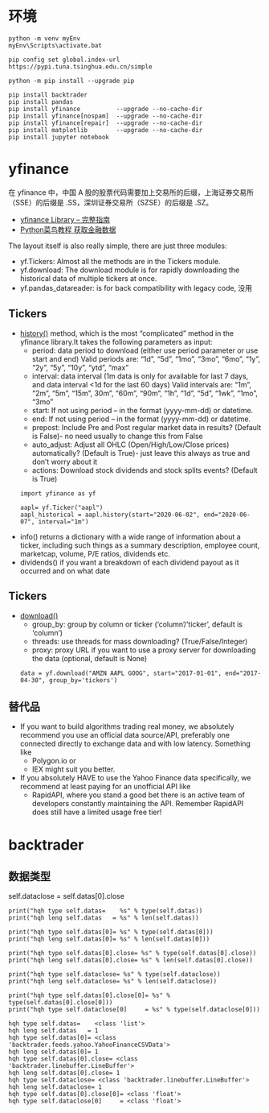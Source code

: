 <!--
 * @Author: Huang, Quan Hang quanhang.huang@siemens.com
 * @Date: 2024-06-03 16:54:05
 * @LastEditors: Huang, Quan Hang quanhang.huang@siemens.com
 * @LastEditTime: 2024-06-05 17:33:32
 * @FilePath: \myBacktrader\hqhReadMe.md
 * @Description: 这是默认设置,请设置`customMade`, 打开koroFileHeader查看配置 进行设置: https://github.com/OBKoro1/koro1FileHeader/wiki/%E9%85%8D%E7%BD%AE
-->
# 环境
```
python -m venv myEnv
myEnv\Scripts\activate.bat

pip config set global.index-url https://pypi.tuna.tsinghua.edu.cn/simple

python -m pip install --upgrade pip

pip install backtrader
pip install pandas
pip install yfinance          --upgrade --no-cache-dir
pip install yfinance[nospam]  --upgrade --no-cache-dir
pip install yfinance[repair]  --upgrade --no-cache-dir
pip install matplotlib        --upgrade --no-cache-dir
pip install jupyter notebook

```

# yfinance
在 yfinance 中，中国 A 股的股票代码需要加上交易所的后缀，上海证券交易所（SSE）的后缀是 .SS，深圳证券交易所（SZSE）的后缀是 .SZ。
- [yfinance Library – 完整指南](https://algotrading101.com/learn/yfinance-guide/)
- [Python菜鸟教程 获取金融数据](https://www.runoob.com/python-qt/qt-get-data.html)
  
The layout itself is also really simple, there are just three modules:
- yf.Tickers: Almost all the methods are in the Tickers module.
- yf.download: The download module is for rapidly downloading the historical data of multiple tickers at once.
- yf.pandas_datareader: is for back compatibility with legacy code, 没用

## Tickers
-  [history()](https://github.com/ranaroussi/yfinance/wiki/Ticker) method, which is the most “complicated” method in the yfinance library.It takes the following parameters as input:
    - period: data period to download (either use period parameter or use start and end) Valid periods are: “1d”, “5d”, “1mo”, “3mo”, “6mo”, “1y”, “2y”, “5y”, “10y”, “ytd”, “max”
   - interval: data interval (1m data is only for available for last 7 days, and data interval <1d for the last 60 days) Valid intervals are: “1m”, “2m”, “5m”, “15m”, 30m”, “60m”, “90m”, “1h”, “1d”, “5d”, “1wk”, “1mo”, “3mo”
   - start: If not using period – in the format (yyyy-mm-dd) or datetime.
   - end: If not using period – in the format (yyyy-mm-dd) or datetime.
   - prepost: Include Pre and Post regular market data in results? (Default is False)- no need usually to change this from False
   - auto_adjust: Adjust all OHLC (Open/High/Low/Close prices) automatically? (Default is True)- just leave this always as true and don’t worry about it
   - actions: Download stock dividends and stock splits events? (Default is True)
   ```
   import yfinance as yf

   aapl= yf.Ticker("aapl")
   aapl_historical = aapl.history(start="2020-06-02", end="2020-06-07", interval="1m")
   ```
- info() returns a dictionary with a wide range of information about a ticker, including such things as a summary description, employee count, marketcap, volume, P/E ratios, dividends etc.
- dividends() if you want a breakdown of each dividend payout as it occurred and on what date

## Tickers
- [download()](https://github.com/ranaroussi/yfinance/wiki/Tickers)
   - group_by: group by column or ticker (‘column’/’ticker’, default is ‘column’)
   - threads: use threads for mass downloading? (True/False/Integer)
   - proxy: proxy URL if you want to use a proxy server for downloading the data (optional, default is None)
   ```
   data = yf.download("AMZN AAPL GOOG", start="2017-01-01", end="2017-04-30", group_by='tickers')
   ```

## 替代品
- If you want to build algorithms trading real money, we absolutely recommend you use an official data source/API, preferably one connected directly to exchange data and with low latency. Something like 
  - Polygon.io or 
  - IEX might suit you better.
- If you absolutely HAVE to use the Yahoo Finance data specifically, we recommend at least paying for an unofficial API like 
  - RapidAPI, where you stand a good bet there is an active team of developers constantly maintaining the API. Remember RapidAPI does still have a limited usage free tier!

# backtrader 
## 数据类型
self.dataclose = self.datas[0].close
```
print("hqh type self.datas=    %s" % type(self.datas))
print("hqh leng self.datas   = %s" % len(self.datas))

print("hqh type self.datas[0]= %s" % type(self.datas[0]))
print("hqh leng self.datas[0]= %s" % len(self.datas[0]))

print("hqh type self.datas[0].close= %s" % type(self.datas[0].close))
print("hqh leng self.datas[0].close= %s" % len(self.datas[0].close))

print("hqh type self.dataclose= %s" % type(self.dataclose))
print("hqh leng self.dataclose= %s" % len(self.dataclose))

print("hqh type self.datas[0].close[0]= %s" % type(self.datas[0].close[0]))
print("hqh type self.dataclose[0]     = %s" % type(self.dataclose[0]))
```
```
hqh type self.datas=    <class 'list'>
hqh leng self.datas   = 1
hqh type self.datas[0]= <class 'backtrader.feeds.yahoo.YahooFinanceCSVData'>
hqh leng self.datas[0]= 1
hqh type self.datas[0].close= <class 'backtrader.linebuffer.LineBuffer'>
hqh leng self.datas[0].close= 1
hqh type self.dataclose= <class 'backtrader.linebuffer.LineBuffer'>
hqh leng self.dataclose= 1
hqh type self.datas[0].close[0]= <class 'float'>
hqh type self.dataclose[0]     = <class 'float'>
```